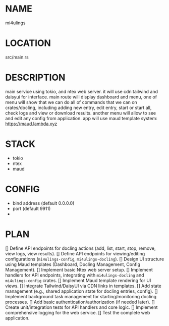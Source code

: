 # NAME
mi4ulings

# LOCATION
src/main.rs
# DESCRIPTION
main service using tokio, and ntex web server. it will use cdn tailwind and daisyui for interface.
main route will display dashboard and menu,
one of menu will show that we can do all of commands that we can on crates/docling, including adding new entry, edit entry, start or start all, check logs and view or download results.
another menu will allow to see and edit any config from application.
app will use maud template system: https://maud.lambda.xyz

# STACK
- tokio
- ntex
- maud


# CONFIG
-  bind address (default 0.0.0.0)
- port (default 9911)
-


# PLAN
[] Define API endpoints for docling actions (add, list, start, stop, remove, view logs, view results).
[] Define API endpoints for viewing/editing configurations (`mi4ulings-config`, `mi4ulings-docling`).
[] Design UI structure using Maud templates (Dashboard, Docling Management, Config Management).
[] Implement basic Ntex web server setup.
[] Implement handlers for API endpoints, integrating with `mi4ulings-docling` and `mi4ulings-config` crates.
[] Implement Maud template rendering for UI views.
[] Integrate Tailwind/DaisyUI via CDN links in templates.
[] Add state management (e.g., shared application state for docling entries, config).
[] Implement background task management for starting/monitoring docling processes.
[] Add basic authentication/authorization (if needed later).
[] Create unit/integration tests for API handlers and core logic.
[] Implement comprehensive logging for the web service.
[] Test the complete web application.